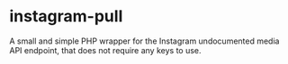 # instagram-pull
A small and simple PHP wrapper for the Instagram undocumented media API endpoint, that does not require any keys to use.

